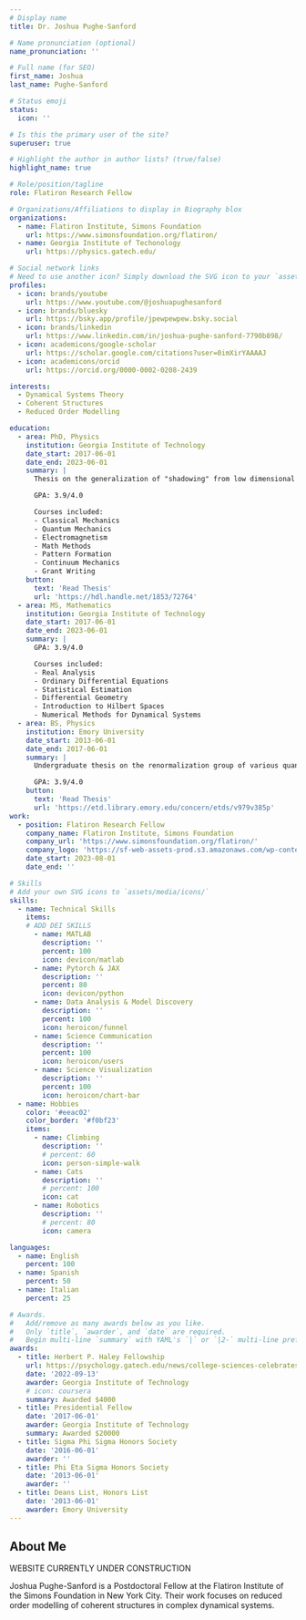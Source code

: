 ```yaml
---
# Display name
title: Dr. Joshua Pughe-Sanford

# Name pronunciation (optional)
name_pronunciation: ''

# Full name (for SEO)
first_name: Joshua
last_name: Pughe-Sanford

# Status emoji
status:
  icon: ''

# Is this the primary user of the site?
superuser: true

# Highlight the author in author lists? (true/false)
highlight_name: true

# Role/position/tagline
role: Flatiron Research Fellow

# Organizations/Affiliations to display in Biography blox
organizations:
  - name: Flatiron Institute, Simons Foundation
    url: https://www.simonsfoundation.org/flatiron/
  - name: Georgia Institute of Techonology
    url: https://physics.gatech.edu/

# Social network links
# Need to use another icon? Simply download the SVG icon to your `assets/media/icons/` folder.
profiles:
  - icon: brands/youtube
    url: https://www.youtube.com/@joshuapughesanford
  - icon: brands/bluesky
    url: https://bsky.app/profile/jpewpewpew.bsky.social
  - icon: brands/linkedin
    url: https://www.linkedin.com/in/joshua-pughe-sanford-7790b898/
  - icon: academicons/google-scholar
    url: https://scholar.google.com/citations?user=0imXirYAAAAJ
  - icon: academicons/orcid
    url: https://orcid.org/0000-0002-0208-2439

interests:
  - Dynamical Systems Theory
  - Coherent Structures
  - Reduced Order Modelling

education:
  - area: PhD, Physics
    institution: Georgia Institute of Technology
    date_start: 2017-06-01
    date_end: 2023-06-01
    summary: |
      Thesis on the generalization of "shadowing" from low dimensional chaotic systems to fluid turbulence. Supervised by [Prof Roman Grigoriev](https://cns.gatech.edu/~roman/index.html). 

      GPA: 3.9/4.0

      Courses included:
      - Classical Mechanics
      - Quantum Mechanics 
      - Electromagnetism
      - Math Methods
      - Pattern Formation
      - Continuum Mechanics
      - Grant Writing
    button:
      text: 'Read Thesis'
      url: 'https://hdl.handle.net/1853/72764'
  - area: MS, Mathematics
    institution: Georgia Institute of Technology
    date_start: 2017-06-01
    date_end: 2023-06-01
    summary: |
      GPA: 3.9/4.0

      Courses included:
      - Real Analysis
      - Ordinary Differential Equations
      - Statistical Estimation
      - Differential Geometry
      - Introduction to Hilbert Spaces
      - Numerical Methods for Dynamical Systems
  - area: BS, Physics
    institution: Emory University
    date_start: 2013-06-01
    date_end: 2017-06-01
    summary: |
      Undergraduate thesis on the renormalization group of various quantum random walks on a line. Supervised by [Prof Stefan Boettcher](https://faculty.college.emory.edu/sites/boettcher/). 

      GPA: 3.9/4.0
    button:
      text: 'Read Thesis'
      url: 'https://etd.library.emory.edu/concern/etds/v979v385p'
work:
  - position: Flatiron Research Fellow
    company_name: Flatiron Institute, Simons Foundation
    company_url: 'https://www.simonsfoundation.org/flatiron/'
    company_logo: 'https://sf-web-assets-prod.s3.amazonaws.com/wp-content/uploads/2023/09/18143710/Flatiron-Institute-White.svg'
    date_start: 2023-08-01
    date_end: ''

# Skills
# Add your own SVG icons to `assets/media/icons/`
skills:
  - name: Technical Skills
    items:
    # ADD DEI SKILLS
      - name: MATLAB
        description: ''
        percent: 100
        icon: devicon/matlab
      - name: Pytorch & JAX
        description: ''
        percent: 80
        icon: devicon/python
      - name: Data Analysis & Model Discovery
        description: ''
        percent: 100
        icon: heroicon/funnel
      - name: Science Communication
        description: ''
        percent: 100
        icon: heroicon/users
      - name: Science Visualization
        description: ''
        percent: 100
        icon: heroicon/chart-bar
  - name: Hobbies
    color: '#eeac02'
    color_border: '#f0bf23'
    items:
      - name: Climbing
        description: ''
        # percent: 60
        icon: person-simple-walk
      - name: Cats
        description: ''
        # percent: 100
        icon: cat
      - name: Robotics
        description: ''
        # percent: 80
        icon: camera

languages:
  - name: English
    percent: 100
  - name: Spanish
    percent: 50
  - name: Italian 
    percent: 25

# Awards.
#   Add/remove as many awards below as you like.
#   Only `title`, `awarder`, and `date` are required.
#   Begin multi-line `summary` with YAML's `|` or `|2-` multi-line prefix and indent 2 spaces below.
awards:
  - title: Herbert P. Haley Fellowship
    url: https://psychology.gatech.edu/news/college-sciences-celebrates-six-new-haley-fellows
    date: '2022-09-13'
    awarder: Georgia Institute of Technology
    # icon: coursera
    summary: Awarded $4000 
  - title: Presidential Fellow
    date: '2017-06-01'
    awarder: Georgia Institute of Technology
    summary: Awarded $20000
  - title: Sigma Phi Sigma Honors Society
    date: '2016-06-01'
    awarder: ''
  - title: Phi Eta Sigma Honors Society
    date: '2013-06-01'
    awarder: ''
  - title: Deans List, Honors List
    date: '2013-06-01'
    awarder: Emory University
---
```


## About Me

WEBSITE CURRENTLY UNDER CONSTRUCTION

Joshua Pughe-Sanford is a Postdoctoral Fellow at the Flatiron Institute of the Simons Foundation in New York City. 
Their work focuses on reduced order modelling of coherent structures in complex dynamical systems. 